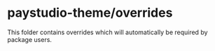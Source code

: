 # paystudio-theme/overrides

This folder contains overrides which will automatically be required by package users.
